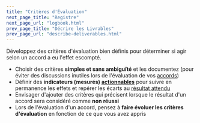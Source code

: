 ```yaml
---
title: "Critères d'Évaluation"
next_page_title: "Registre"
next_page_url: "logbook.html"
prev_page_title: "Décrire les Livrables"
prev_page_url: "describe-deliverables.html"
---
```



<div class="card summary"><div class="card-body">Développez des critères d'évaluation bien définis pour déterminer si agir selon un accord a eu l'effet escompté.
</div></div>

- Choisir des critères **simples et sans ambiguïté** et les documentez (pour éviter des discussions inutiles lors de l'évaluation de vos <a href="glossary.html#entry-agreement" class="glossary-tooltip" data-toggle="tooltip" title="Accord: Une ligne directrice, un processus ou protocole convenus pour guider le flux de valeur.">accords</a>)
- Définir des **indicateurs (mesurés) <a href="glossary.html#entry-metric" class="glossary-tooltip" data-toggle="tooltip" title="Indicateur: Une mesure quantifiable utilisée pour suivre et évaluer les progrès, évaluer les résultats et déterminer le succès">actionnables</a>** pour suivre en permanence les effets et repérer les écarts au <a href="glossary.html#entry-intended-outcome" class="glossary-tooltip" data-toggle="tooltip" title="Résultat Attendu: Le résultat escompté d&#x27;un accord, d&#x27;une action, d&#x27;un projet ou d&#x27;une stratégie.">résultat attendu</a>
- Envisager d'ajouter des critères qui précisent lorsque le résultat d'un accord sera considéré comme **non réussi**
- Lors de l'évaluation d'un accord, pensez à **faire évoluer les critères d'évaluation** en fonction de ce que vous avez appris